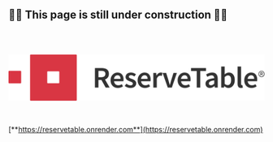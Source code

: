 ## 🚧🚧 This page is still under construction 🚧🚧

<br></br>

![reservetable-logo]

<br>

<!-- ## Live site -->
[**https://reservetable.onrender.com**](https://reservetable.onrender.com)








<!-- Markdown Links and Icons -->
[reservetable-logo]: ./react-app/src/icons/logo.png